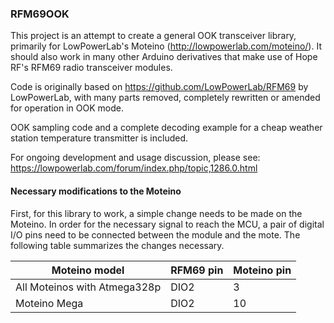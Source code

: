 ### RFM69OOK

This project is an attempt to create a general OOK transceiver library, primarily for LowPowerLab's Moteino (http://lowpowerlab.com/moteino/). It should also work in many other Arduino derivatives that make use of Hope RF's RFM69 radio transceiver modules.

Code is originally based on https://github.com/LowPowerLab/RFM69 by LowPowerLab, with many parts removed, completely rewritten or amended for operation in OOK mode.

OOK sampling code and a complete decoding example for a cheap weather station temperature transmitter is included.

For ongoing development and usage discussion, please see: https://lowpowerlab.com/forum/index.php/topic,1286.0.html

#### Necessary modifications to the Moteino

First, for this library to work, a simple change needs to be made on the Moteino. In order for the necessary signal to reach the MCU, a pair of digital I/O pins need to be connected between the module and the mote. The following table summarizes the changes necessary.

Moteino model                | RFM69 pin | Moteino pin
---------------------------- | --------- | -------------
All Moteinos with Atmega328p | DIO2      | 3
Moteino Mega                 | DIO2      | 10
